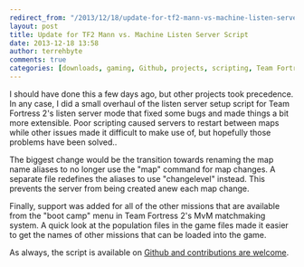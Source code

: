 ```yaml
---
redirect_from: "/2013/12/18/update-for-tf2-mann-vs-machine-listen-server-script/"
layout: post
title: Update for TF2 Mann vs. Machine Listen Server Script
date: 2013-12-18 13:58
author: terrehbyte
comments: true
categories: [downloads, gaming, Github, projects, scripting, Team Fortress 2]
---
```

I should have done this a few days ago, but other projects took precedence. In any case, I did a small overhaul of the listen server setup script for Team Fortress 2's listen server mode that fixed some bugs and made things a bit more extensible. Poor scripting caused servers to restart between maps while other issues made it difficult to make use of, but hopefully those problems have been solved..  

The biggest change would be the transition towards renaming the map name aliases to no longer use the "map" command for map changes. A separate file redefines the aliases to use "changelevel" instead. This prevents the server from being created anew each map change.  

Finally, support was added for all of the other missions that are available from the "boot camp" menu in Team Fortress 2's MvM matchmaking system. A quick look at the population files in the game files made it easier to get the names of other missions that can be loaded into the game.  

As always, the script is available on [Github and contributions are welcome](https://github.com/terrehbyte/mvm-listenserver-script).  